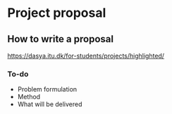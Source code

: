 # Project proposal

## How to write a proposal

https://dasya.itu.dk/for-students/projects/highlighted/

### To-do

- Problem formulation
- Method
- What will be delivered
